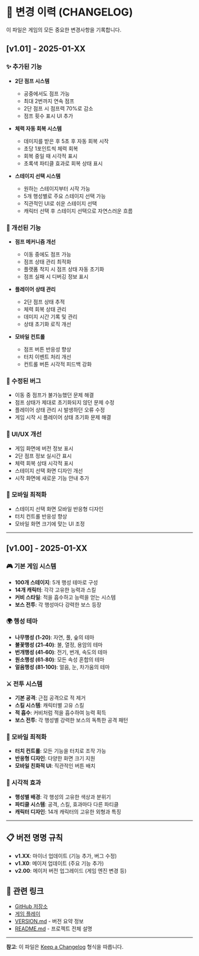 # 📝 변경 이력 (CHANGELOG)

이 파일은 게임의 모든 중요한 변경사항을 기록합니다.

## [v1.01] - 2025-01-XX

### ✨ 추가된 기능
- **2단 점프 시스템**
  - 공중에서도 점프 가능
  - 최대 2번까지 연속 점프
  - 2단 점프 시 점프력 70%로 감소
  - 점프 횟수 표시 UI 추가

- **체력 자동 회복 시스템**
  - 데미지를 받은 후 5초 후 자동 회복 시작
  - 초당 1포인트씩 체력 회복
  - 회복 중일 때 시각적 표시
  - 초록색 파티클 효과로 회복 상태 표시

- **스테이지 선택 시스템**
  - 원하는 스테이지부터 시작 가능
  - 5개 행성별로 주요 스테이지 선택 가능
  - 직관적인 UI로 쉬운 스테이지 선택
  - 캐릭터 선택 후 스테이지 선택으로 자연스러운 흐름

### 🔧 개선된 기능
- **점프 메커니즘 개선**
  - 이동 중에도 점프 가능
  - 점프 상태 관리 최적화
  - 플랫폼 착지 시 점프 상태 자동 초기화
  - 점프 실패 시 디버깅 정보 표시

- **플레이어 상태 관리**
  - 2단 점프 상태 추적
  - 체력 회복 상태 관리
  - 데미지 시간 기록 및 관리
  - 상태 초기화 로직 개선

- **모바일 컨트롤**
  - 점프 버튼 반응성 향상
  - 터치 이벤트 처리 개선
  - 컨트롤 버튼 시각적 피드백 강화

### 🐛 수정된 버그
- 이동 중 점프가 불가능했던 문제 해결
- 점프 상태가 제대로 초기화되지 않던 문제 수정
- 플레이어 상태 관리 시 발생하던 오류 수정
- 게임 시작 시 플레이어 상태 초기화 문제 해결

### 🎨 UI/UX 개선
- 게임 화면에 버전 정보 표시
- 2단 점프 정보 실시간 표시
- 체력 회복 상태 시각적 표시
- 스테이지 선택 화면 디자인 개선
- 시작 화면에 새로운 기능 안내 추가

### 📱 모바일 최적화
- 스테이지 선택 화면 모바일 반응형 디자인
- 터치 컨트롤 반응성 향상
- 모바일 화면 크기에 맞는 UI 조정

---

## [v1.00] - 2025-01-XX

### 🎮 기본 게임 시스템
- **100개 스테이지**: 5개 행성 테마로 구성
- **14개 캐릭터**: 각각 고유한 능력과 스킬
- **커비 스타일**: 적을 흡수하고 능력을 얻는 시스템
- **보스 전투**: 각 행성마다 강력한 보스 등장

### 🌍 행성 테마
- **나무행성 (1-20)**: 자연, 풀, 숲의 테마
- **불꽃행성 (21-40)**: 불, 열정, 용암의 테마
- **번개행성 (41-60)**: 전기, 번개, 속도의 테마
- **원소행성 (61-80)**: 모든 속성 혼합의 테마
- **얼음행성 (81-100)**: 얼음, 눈, 차가움의 테마

### ⚔️ 전투 시스템
- **기본 공격**: 근접 공격으로 적 제거
- **스킬 시스템**: 캐릭터별 고유 스킬
- **적 흡수**: 커비처럼 적을 흡수하여 능력 획득
- **보스 전투**: 각 행성별 강력한 보스의 독특한 공격 패턴

### 📱 모바일 최적화
- **터치 컨트롤**: 모든 기능을 터치로 조작 가능
- **반응형 디자인**: 다양한 화면 크기 지원
- **모바일 친화적 UI**: 직관적인 버튼 배치

### 🎨 시각적 효과
- **행성별 배경**: 각 행성의 고유한 색상과 분위기
- **파티클 시스템**: 공격, 스킬, 효과마다 다른 파티클
- **캐릭터 디자인**: 14개 캐릭터의 고유한 외형과 특징

---

## 📋 버전 명명 규칙

- **v1.XX**: 마이너 업데이트 (기능 추가, 버그 수정)
- **v1.X0**: 메이저 업데이트 (주요 기능 추가)
- **v2.00**: 메이저 버전 업그레이드 (게임 엔진 변경 등)

## 🔗 관련 링크

- [GitHub 저장소](https://github.com/jinga80/game_cha)
- [게임 플레이](https://jinga80.github.io/game_cha/)
- [VERSION.md](./VERSION.md) - 버전 요약 정보
- [README.md](./README.md) - 프로젝트 전체 설명

---

**참고**: 이 파일은 [Keep a Changelog](https://keepachangelog.com/) 형식을 따릅니다. 